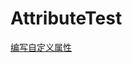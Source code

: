# AttributeTest 

[编写自定义属性](https://learn.microsoft.com/zh-cn/dotnet/standard/attributes/writing-custom-attributes)